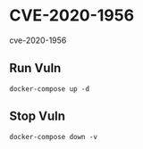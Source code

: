 # CVE-2020-1956

cve-2020-1956

## Run Vuln

```
docker-compose up -d
```

## Stop Vuln

```
docker-compose down -v
```


